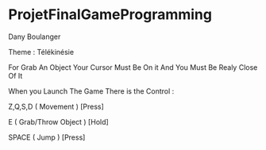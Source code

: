 # ProjetFinalGameProgramming

Dany Boulanger

Theme : Télékinésie

For Grab An Object Your Cursor Must Be On it And You Must Be Realy Close Of It

When you Launch The Game There is the Control :

Z,Q,S,D ( Movement ) [Press]

E ( Grab/Throw Object ) [Hold]

SPACE ( Jump ) [Press]